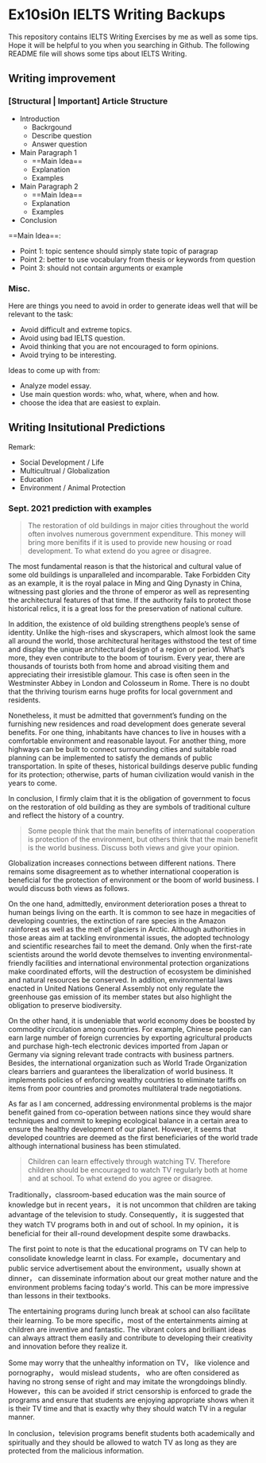 # Ex10si0n IELTS Writing Backups

This repository contains IELTS Writing Exercises by me as well as some tips.
Hope it will be helpful to you when you searching in Github.
The following README file will shows some tips about IELTS Writing.

## Writing improvement

### [Structural | Important] Article Structure

* Introduction
	* Backrgound
	* Describe question
	* Answer question
* Main Paragraph 1
	* ==Main Idea==
	* Explanation
	* Examples
* Main Paragraph 2
	* ==Main Idea==
	* Explanation
	* Examples
* Conclusion

==Main Idea==:

* Point 1: topic sentence should simply state topic of paragrap
* Point 2: better to use vocabulary from thesis or keywords from question
* Point 3: should not contain arguments or example

### Misc.

Here are things you need to avoid in order to generate ideas well that will be relevant to the task:

* Avoid difficult and extreme topics.
* Avoid using bad IELTS question.
* Avoid thinking that you are not encouraged to form opinions.
* Avoid trying to be interesting.

Ideas to come up with from:

* Analyze model essay.
* Use main question words: who, what, where, when and how.
* choose the idea that are easiest to explain.

## Writing Insitutional Predictions

Remark:
* Social Development / Life
* Multicultrual / Globalization
* Education
* Environment / Animal Protection

### Sept. 2021 prediction with examples

> The restoration of old buildings in major cities throughout the world often involves numerous government expenditure. This money will bring more benifits if it is used to provide new housing or road development. To what extend do you agree or disagree.

The most fundamental reason is that the historical and cultural value of some old buildings is unparalleled and incomparable. Take Forbidden City as an example, it is the royal palace in Ming and Qing Dynasty in China, witnessing past glories and the throne of emperor as well as representing the architectural features of that time. If the authority fails to protect those historical relics, it is a great loss for the preservation of national culture. 

In addition, the existence of old building strengthens people’s sense of identity. Unlike the high-rises and skyscrapers, which almost look the same all around the world, those architectural heritages withstood the test of time and display the unique architectural design of a region or period. What’s more, they even contribute to the boom of tourism. Every year, there are thousands of tourists both from home and abroad visiting them and appreciating their irresistible glamour. This case is often seen in the Westminster Abbey in London and Colosseum in Rome. There is no doubt that the thriving tourism earns huge profits for local government and residents. 

Nonetheless, it must be admitted that government’s funding on the furnishing new residences and road development does generate several benefits. For one thing, inhabitants have chances to live in houses with a comfortable environment and reasonable layout. For another thing, more highways can be built to connect surrounding cities and suitable road planning can be implemented to satisfy the demands of public transportation. In spite of theses, historical buildings deserve public funding for its protection; otherwise, parts of human civilization would vanish in the years to come.

In conclusion, I firmly claim that it is the obligation of government to focus on the restoration of old building as they are symbols of traditional culture and reflect the history of a country.

> Some people think that the main benefits of international cooperation is protection of the environment, but others think that the main benefit is the world business. Discuss both views and give your opinion.

Globalization increases connections between different nations. There remains some disagreement as to whether international cooperation is beneficial for the protection of environment or the boom of world business. I would discuss both views as follows. 

On the one hand, admittedly, environment deterioration poses a threat to human beings living on the earth. It is common to see haze in megacities of developing countries, the extinction of rare species in the Amazon rainforest as well as the melt of glaciers in Arctic. Although authorities in those areas aim at tackling environmental issues, the adopted technology and scientific researches fail to meet the demand. Only when the first-rate scientists around the world devote themselves to inventing environmental-friendly facilities and international environmental protection organizations make coordinated efforts, will the destruction of ecosystem be diminished and natural resources be conserved. In addition, environmental laws enacted in United Nations General Assembly not only regulate the greenhouse gas emission of its member states but also highlight the obligation to preserve biodiversity. 

On the other hand, it is undeniable that world economy does be boosted by commodity circulation among countries. For example, Chinese people can earn large number of foreign currencies by exporting agricultural products and purchase high-tech electronic devices imported from Japan or Germany via signing relevant trade contracts with business partners. Besides, the international organization such as World Trade Organization clears barriers and guarantees the liberalization of world business. It implements policies of enforcing wealthy countries to eliminate tariffs on items from poor countries and promotes multilateral trade negotiations.

As far as I am concerned, addressing environmental problems is the major benefit gained from co-operation between nations since they would share techniques and commit to keeping ecological balance in a certain area to ensure the healthy development of our planet. However, it seems that developed countries are deemed as the first beneficiaries of the world trade although international business has been stimulated.

> Children can learn effectively through watching TV. Therefore children should be encouraged to watch TV regularly both at home and at school. To what extend do you agree or disagree.

Traditionally，classroom-based education was the main source of knowledge but in recent years， it is not uncommon that children are taking advantage of the television to study. Consequently，it is suggested that they watch TV programs both in and out of school. In my opinion，it is beneficial for their all-round development despite some drawbacks.

The first point to note is that the educational programs on TV can help to consolidate knowledge learnt in class. For example，documentary and public service advertisement about the environment，usually shown at dinner， can disseminate information about our great mother nature and the environment problems facing today's world. This can be more impressive than lessons in their textbooks. 

The entertaining programs during lunch break at school can also facilitate their learning. To be more specific，most of the entertainments aiming at children are inventive and fantastic. The vibrant colors and brilliant ideas can always attract them easily and contribute to developing their creativity and innovation before they realize it. 

Some may worry that the unhealthy information on TV， like violence and pornography， would mislead students， who are often considered as having no strong sense of right and may imitate the wrongdoings blindly. However，this can be avoided if strict censorship is enforced to grade the programs and ensure that students are enjoying appropriate shows when it is their TV time and that is exactly why they should watch TV in a regular manner. 

In conclusion，television programs benefit students both academically and spiritually and they should be allowed to watch TV as long as they are protected from the malicious information.

